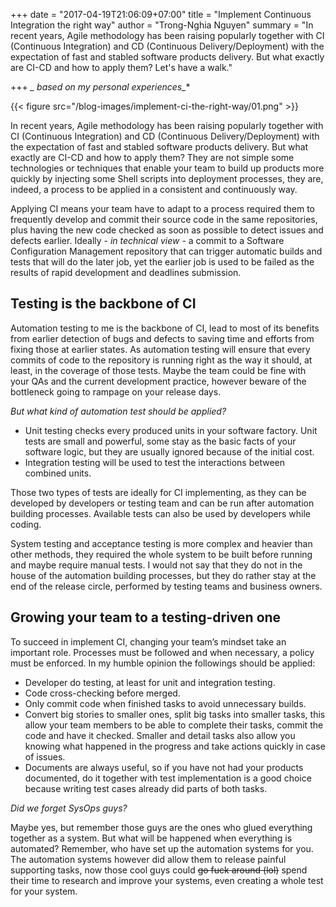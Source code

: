 +++
date = "2017-04-19T21:06:09+07:00"
title = "Implement Continuous Integration the right way"
author = "Trong-Nghia Nguyen"
summary = "In recent years, Agile methodology has been raising popularly together with CI (Continuous Integration) and CD (Continuous Delivery/Deployment) with the expectation of fast and stabled software products delivery. But what exactly are CI-CD and how to apply them? Let's have a walk."

+++
**_* based on my personal experiences_**

{{< figure src="/blog-images/implement-ci-the-right-way/01.png" >}}

In recent years, Agile methodology has been raising popularly together with CI (Continuous Integration) and CD (Continuous Delivery/Deployment) with the expectation of fast and stabled software products delivery. But what exactly are CI-CD and how to apply them? They are not simple some technologies or techniques that enable your team to build up products more quickly by injecting some Shell scripts into deployment processes, they are, indeed, a process to be applied in a consistent and continuously way.

Applying CI means your team have to adapt to a process required them to frequently develop and commit their source code in the same repositories, plus having the new code checked as soon as possible to detect issues and defects earlier. Ideally - *in technical view* - a commit to a Software Configuration Management repository that can trigger automatic builds and tests that will do the later job, yet the earlier job is used to be failed as the results of rapid development and deadlines submission.

Testing is the backbone of CI
-----------------------------

Automation testing to me is the backbone of CI, lead to most of its benefits from earlier detection of bugs and defects to saving time and efforts from fixing those at earlier states. As automation testing will ensure that every commits of code to the repository is running right as the way it should, at least, in the coverage of those tests. Maybe the team could be fine with your QAs and the current development practice, however beware of the bottleneck going to rampage on your release days.

*But what kind of automation test should be applied?*

- Unit testing checks every produced units in your software factory. Unit tests are small and powerful, some stay as the basic facts of your software logic, but they are usually ignored because of the initial cost.
- Integration testing will be used to test the interactions between combined units.

Those two types of tests are ideally for CI implementing, as they can be developed by developers or testing team and can be run after automation building processes. Available tests can also be used by developers while coding.

System testing and acceptance testing is more complex and heavier than other methods, they required the whole system to be built before running and maybe require manual tests. I would not say that they do not in the house of the automation building processes, but they do rather stay at the end of the release circle, performed by testing teams and business owners.

Growing your team to a testing-driven one
-------------------------------------------
To succeed in implement CI, changing your team’s mindset take an important role. Processes must be followed and when necessary, a policy must be enforced. In my humble opinion the followings should be applied:

- Developer do testing, at least for unit and integration testing.
- Code cross-checking before merged.
- Only commit code when finished tasks to avoid unnecessary builds.
- Convert big stories to smaller ones, split big tasks into smaller tasks, this allow your team members to be able to complete their tasks, commit the code and have it checked. Smaller and detail tasks also allow you knowing what happened in the progress and take actions quickly in case of issues.
- Documents are always useful, so if you have not had your products documented, do it together with test implementation is a good choice because writing test cases already did parts of both tasks.

*Did we forget SysOps guys?*

Maybe yes, but remember those guys are the ones who glued everything together as a system. But what will be happened when everything is automated? Remember, who have set up the automation systems for you. The automation systems however did allow them to release painful supporting tasks, now those cool guys could <s>go fuck around (lol)</s> spend their time to research and improve your systems, even creating a whole test for your system.
